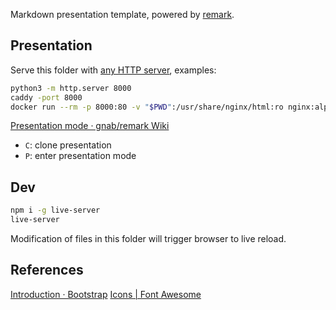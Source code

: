 Markdown presentation template, powered by [remark](https://remarkjs.com/).

## Presentation

Serve this folder with [any HTTP server](https://gist.github.com/willurd/5720255), examples:

```sh
python3 -m http.server 8000
caddy -port 8000
docker run --rm -p 8000:80 -v "$PWD":/usr/share/nginx/html:ro nginx:alpine
```

[Presentation mode · gnab/remark Wiki](https://github.com/gnab/remark/wiki/Presentation-mode)

- `C`: clone presentation
- `P`: enter presentation mode

## Dev

```sh
npm i -g live-server
live-server
```

Modification of files in this folder will trigger browser to live reload.

## References

[Introduction · Bootstrap](https://getbootstrap.com/docs/4.1/getting-started/introduction/)
[Icons | Font Awesome](https://fontawesome.com/v5.0.13/icons?d=gallery&m=free)
